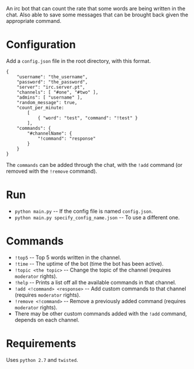 An irc bot that can count the rate that some words are being written in the chat. Also able to save some messages that can be brought back  given the appropriate command.


Configuration
=============


Add a `config.json` file in the root directory, with this format.

    {
        "username": "the_username",
        "password": "the_password",
        "server": "irc.server.pt",
        "channels": [ "#one", "#two" ],
        "admins": [ "username" ],
        "random_message": true,
        "count_per_minute:
            [
                { "word": "test", "command": "!test" }
            ],
        "commands": {
            "#channelName": {
                "!command": "response"
            }
        }
    }
    
The `commands` can be added through the chat, with the `!add` command (or removed with the `!remove` command).
    
    
Run
===
   
    
- `python main.py` -- If the config file is named `config.json`. 
- `python main.py specify_config_name.json` -- To use a different one.
   
    
Commands
========


- `!top5` -- Top 5 words written in the channel. 
- `!time` -- The uptime of the bot (time the bot has been active).
- `!topic <the topic>` -- Change the topic of the channel (requires `moderator` rights).
- `!help` -- Prints a list off all the available commands in that channel.
- `!add <!command> <response>` -- Add custom commands to that channel (requires `moderator` rights).
- `!remove <!command>` -- Remove a previously added command (requires `moderator` rights).
- There may be other custom commands added with the `!add` command, depends on each channel.
      
    
Requirements
============


Uses `python 2.7` and `twisted`.